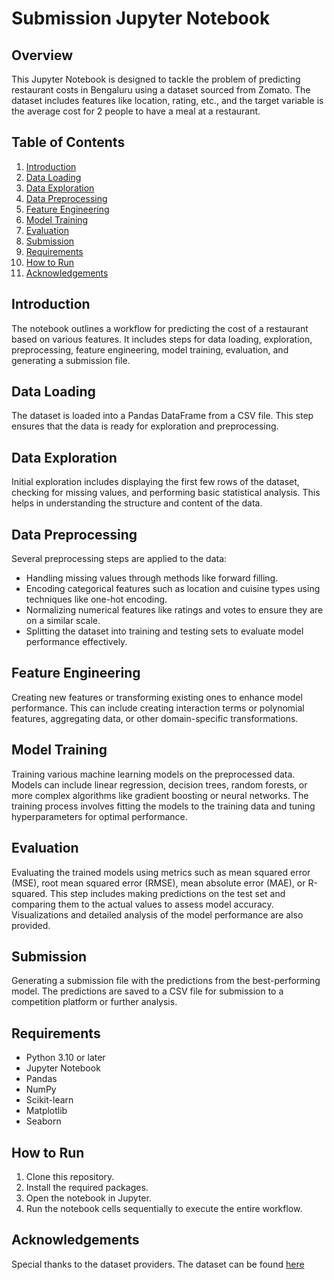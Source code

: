 # Submission Jupyter Notebook

## Overview

This Jupyter Notebook is designed to tackle the problem of predicting restaurant costs in Bengaluru using a dataset sourced from Zomato. The dataset includes features like location, rating, etc., and the target variable is the average cost for 2 people to have a meal at a restaurant.

## Table of Contents

1. [Introduction](#introduction)
2. [Data Loading](#data-loading)
3. [Data Exploration](#data-exploration)
4. [Data Preprocessing](#data-preprocessing)
5. [Feature Engineering](#feature-engineering)
6. [Model Training](#model-training)
7. [Evaluation](#evaluation)
8. [Submission](#submission)
9. [Requirements](#requirements)
10. [How to Run](#how-to-run)
11. [Acknowledgements](#acknowledgements)

## Introduction

The notebook outlines a workflow for predicting the cost of a restaurant based on various features. It includes steps for data loading, exploration, preprocessing, feature engineering, model training, evaluation, and generating a submission file.

## Data Loading

The dataset is loaded into a Pandas DataFrame from a CSV file. This step ensures that the data is ready for exploration and preprocessing.

## Data Exploration

Initial exploration includes displaying the first few rows of the dataset, checking for missing values, and performing basic statistical analysis. This helps in understanding the structure and content of the data.

## Data Preprocessing

Several preprocessing steps are applied to the data:
- Handling missing values through methods like forward filling.
- Encoding categorical features such as location and cuisine types using techniques like one-hot encoding.
- Normalizing numerical features like ratings and votes to ensure they are on a similar scale.
- Splitting the dataset into training and testing sets to evaluate model performance effectively.

## Feature Engineering

Creating new features or transforming existing ones to enhance model performance. This can include creating interaction terms or polynomial features, aggregating data, or other domain-specific transformations.

## Model Training

Training various machine learning models on the preprocessed data. Models can include linear regression, decision trees, random forests, or more complex algorithms like gradient boosting or neural networks. The training process involves fitting the models to the training data and tuning hyperparameters for optimal performance.

## Evaluation

Evaluating the trained models using metrics such as mean squared error (MSE), root mean squared error (RMSE), mean absolute error (MAE), or R-squared. This step includes making predictions on the test set and comparing them to the actual values to assess model accuracy. Visualizations and detailed analysis of the model performance are also provided.

## Submission

Generating a submission file with the predictions from the best-performing model. The predictions are saved to a CSV file for submission to a competition platform or further analysis.

## Requirements

- Python 3.10 or later
- Jupyter Notebook
- Pandas
- NumPy
- Scikit-learn
- Matplotlib
- Seaborn

## How to Run

1. Clone this repository.
2. Install the required packages.
3. Open the notebook in Jupyter.
4. Run the notebook cells sequentially to execute the entire workflow.

## Acknowledgements

Special thanks to the dataset providers.
The dataset can be found [here](https://www.kaggle.com/competitions/epoch-23/data)
